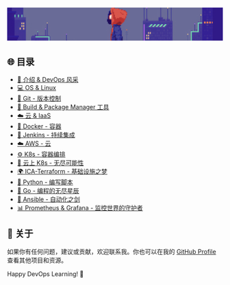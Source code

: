 ![image-20231214201756453](./images/README/image-20231214201756453.png)



## 🌐 目录

- [🚀 介绍 & DevOps 风采](#introduction)
- [💻 OS & Linux ](#os-linux)
- [🔗 Git - 版本控制](./notes/03_Git_Notes.md)
- [🧰 Build & Package Manager 工具](./04_Build_Package_Tools.md)
- [☁️ 云 & IaaS ](#cloud-iaas)
- [🐳 Docker - 容器](./Containers_Docker.md)
- [🚦 Jenkins - 持续集成](#jenkins)
- [☁️ AWS - 云](#aws)
- [⚙️ K8s - 容器编排](#k8s)
- [🚀 云上 K8s - 无尽可能性](#cloud-k8s)
- [🌍 ICA-Terraform - 基础设施之梦](#terraform)
- [🐍 Python - 编写脚本](#python)
- [🚀 Go - 编程的无尽星辰](#go)
- [🔐 Ansible - 自动化之剑](#ansible)
- [📊 Prometheus & Grafana - 监控世界的守护者](#prometheus-grafana)



## 🌈 关于

如果你有任何问题，建议或贡献，欢迎联系我。你也可以在我的 [GitHub Profile](https://github.com/your-username) 查看其他项目和资源。

Happy DevOps Learning! 🌟
